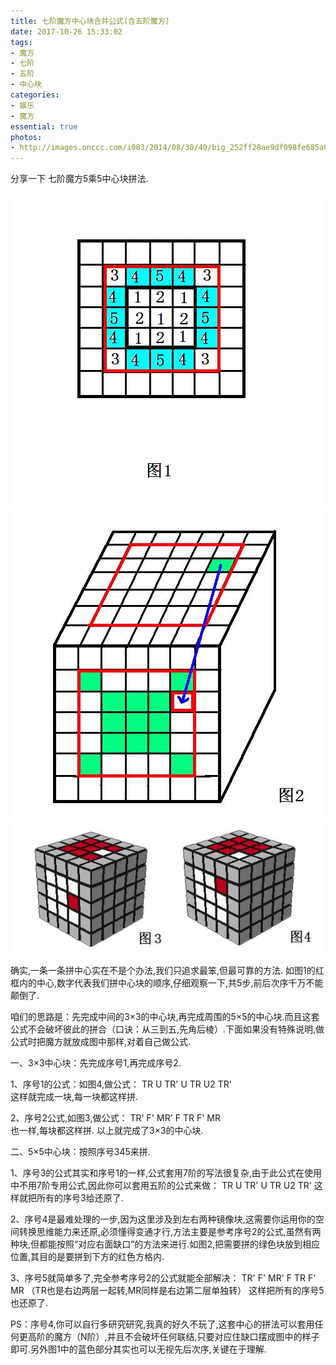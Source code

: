 ```yaml
---
title: 七阶魔方中心块合并公式(含五阶魔方)
date: 2017-10-26 15:33:02
tags:
- 魔方
- 七阶
- 五阶
- 中心块
categories:
- 娱乐
- 魔方
essential: true
photos: 
- http://images.onccc.com/i003/2014/08/30/40/big_252ff28ae9df098fe685a0518cf68a4d.jpg
---
```


分享一下 七阶魔方5乘5中心块拼法.
<!-- more-->
<img src="https://raw.githubusercontent.com/lovexinforever/blog_img/master/3bf33a87e950352a6765ac4a5143fbf2b2118b68.jpg">

<img src="https://raw.githubusercontent.com/lovexinforever/blog_img/master/0eb30f2442a7d933e3f26d31af4bd11373f0011d.jpg">
<img src="https://raw.githubusercontent.com/lovexinforever/blog_img/master/4a36acaf2edda3ccc5c8306203e93901213f9240%20(1).jpg">


确实,一条一条拼中心实在不是个办法,我们只追求最笨,但最可靠的方法.
如图1的红框内的中心,数字代表我们拼中心块的顺序,仔细观察一下,共5步,前后次序千万不能颠倒了.
 
咱们的思路是：先完成中间的3×3的中心块,再完成周围的5×5的中心块.而且这套公式不会破坏彼此的拼合（口诀：从三到五,先角后棱）.下面如果没有特殊说明,做公式时把魔方就放成图中那样,对着自己做公式.

一、3×3中心块：先完成序号1,再完成序号2.

1、序号1的公式：如图4,做公式：
TR U TR' U TR U2 TR'  
这样就完成一块,每一块都这样拼.
 
2、序号2公式,如图3,做公式：
TR' F' MR' F TR F' MR    
也一样,每块都这样拼.
以上就完成了3×3的中心块.
 
 
二、5×5中心块：按照序号345来拼.

1、序号3的公式其实和序号1的一样,公式套用7阶的写法很复杂,由于此公式在使用中不用7阶专用公式,因此你可以套用五阶的公式来做：
TR U TR' U TR U2 TR' 
这样就把所有的序号3给还原了.
 
2、序号4是最难处理的一步,因为这里涉及到左右两种镜像块,这需要你运用你的空间转换思维能力来还原,必须懂得变通才行,方法主要是参考序号2的公式,虽然有两种块,但都能按照“对应右面缺口”的方法来进行.如图2,把需要拼的绿色块放到相应位置,其目的是要拼到下方的红色方格内.
 
3、序号5就简单多了,完全参考序号2的公式就能全部解决：
TR' F' MR' F TR F' MR （TR也是右边两层一起转,MR同样是右边第二层单独转）
这样把所有的序号5也还原了.
 
PS：序号4,你可以自行多研究研究,我真的好久不玩了,这套中心的拼法可以套用任何更高阶的魔方（N阶）,并且不会破坏任何联结,只要对应住缺口摆成图中的样子即可.另外图1中的蓝色部分其实也可以无视先后次序,关键在于理解.
